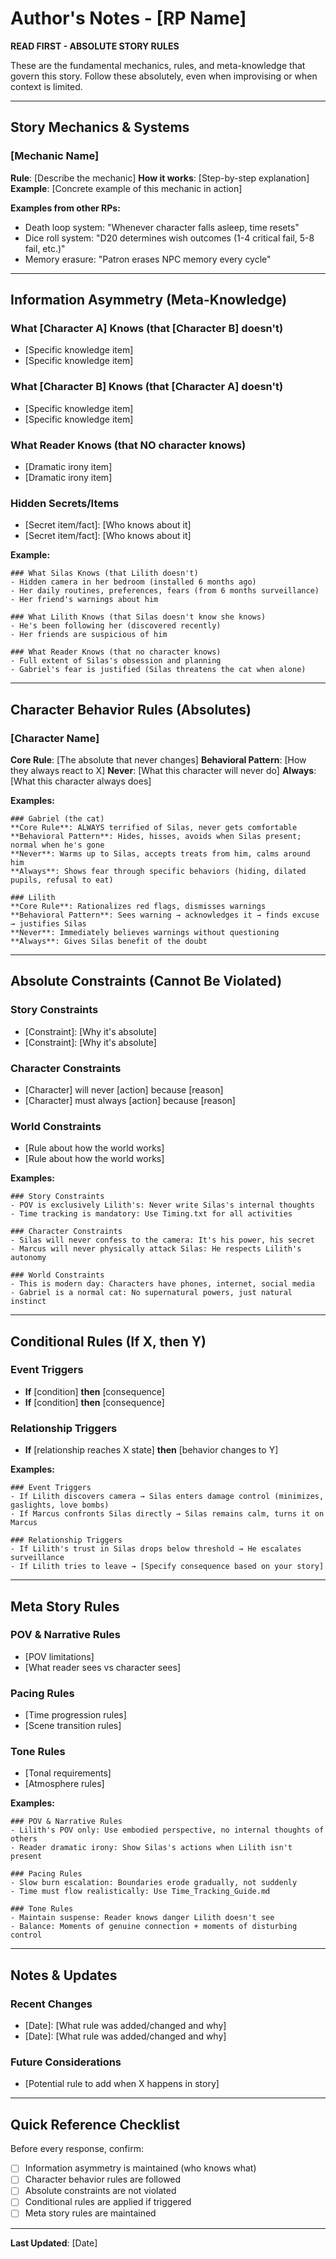 # Author's Notes - [RP Name]

**READ FIRST - ABSOLUTE STORY RULES**

These are the fundamental mechanics, rules, and meta-knowledge that govern this story. Follow these absolutely, even when improvising or when context is limited.

---

## Story Mechanics & Systems

### [Mechanic Name]
**Rule**: [Describe the mechanic]
**How it works**: [Step-by-step explanation]
**Example**: [Concrete example of this mechanic in action]

**Examples from other RPs:**
- Death loop system: "Whenever character falls asleep, time resets"
- Dice roll system: "D20 determines wish outcomes (1-4 critical fail, 5-8 fail, etc.)"
- Memory erasure: "Patron erases NPC memory every cycle"

---

## Information Asymmetry (Meta-Knowledge)

### What [Character A] Knows (that [Character B] doesn't)
- [Specific knowledge item]
- [Specific knowledge item]

### What [Character B] Knows (that [Character A] doesn't)
- [Specific knowledge item]
- [Specific knowledge item]

### What Reader Knows (that NO character knows)
- [Dramatic irony item]
- [Dramatic irony item]

### Hidden Secrets/Items
- [Secret item/fact]: [Who knows about it]
- [Secret item/fact]: [Who knows about it]

**Example:**
```
### What Silas Knows (that Lilith doesn't)
- Hidden camera in her bedroom (installed 6 months ago)
- Her daily routines, preferences, fears (from 6 months surveillance)
- Her friend's warnings about him

### What Lilith Knows (that Silas doesn't know she knows)
- He's been following her (discovered recently)
- Her friends are suspicious of him

### What Reader Knows (that no character knows)
- Full extent of Silas's obsession and planning
- Gabriel's fear is justified (Silas threatens the cat when alone)
```

---

## Character Behavior Rules (Absolutes)

### [Character Name]
**Core Rule**: [The absolute that never changes]
**Behavioral Pattern**: [How they always react to X]
**Never**: [What this character will never do]
**Always**: [What this character always does]

**Examples:**
```
### Gabriel (the cat)
**Core Rule**: ALWAYS terrified of Silas, never gets comfortable
**Behavioral Pattern**: Hides, hisses, avoids when Silas present; normal when he's gone
**Never**: Warms up to Silas, accepts treats from him, calms around him
**Always**: Shows fear through specific behaviors (hiding, dilated pupils, refusal to eat)

### Lilith
**Core Rule**: Rationalizes red flags, dismisses warnings
**Behavioral Pattern**: Sees warning → acknowledges it → finds excuse → justifies Silas
**Never**: Immediately believes warnings without questioning
**Always**: Gives Silas benefit of the doubt
```

---

## Absolute Constraints (Cannot Be Violated)

### Story Constraints
- [Constraint]: [Why it's absolute]
- [Constraint]: [Why it's absolute]

### Character Constraints
- [Character] will never [action] because [reason]
- [Character] must always [action] because [reason]

### World Constraints
- [Rule about how the world works]
- [Rule about how the world works]

**Examples:**
```
### Story Constraints
- POV is exclusively Lilith's: Never write Silas's internal thoughts
- Time tracking is mandatory: Use Timing.txt for all activities

### Character Constraints
- Silas will never confess to the camera: It's his power, his secret
- Marcus will never physically attack Silas: He respects Lilith's autonomy

### World Constraints
- This is modern day: Characters have phones, internet, social media
- Gabriel is a normal cat: No supernatural powers, just natural instinct
```

---

## Conditional Rules (If X, then Y)

### Event Triggers
- **If** [condition] **then** [consequence]
- **If** [condition] **then** [consequence]

### Relationship Triggers
- **If** [relationship reaches X state] **then** [behavior changes to Y]

**Examples:**
```
### Event Triggers
- If Lilith discovers camera → Silas enters damage control (minimizes, gaslights, love bombs)
- If Marcus confronts Silas directly → Silas remains calm, turns it on Marcus

### Relationship Triggers
- If Lilith's trust in Silas drops below threshold → He escalates surveillance
- If Lilith tries to leave → [Specify consequence based on your story]
```

---

## Meta Story Rules

### POV & Narrative Rules
- [POV limitations]
- [What reader sees vs character sees]

### Pacing Rules
- [Time progression rules]
- [Scene transition rules]

### Tone Rules
- [Tonal requirements]
- [Atmosphere rules]

**Examples:**
```
### POV & Narrative Rules
- Lilith's POV only: Use embodied perspective, no internal thoughts of others
- Reader dramatic irony: Show Silas's actions when Lilith isn't present

### Pacing Rules
- Slow burn escalation: Boundaries erode gradually, not suddenly
- Time must flow realistically: Use Time_Tracking_Guide.md

### Tone Rules
- Maintain suspense: Reader knows danger Lilith doesn't see
- Balance: Moments of genuine connection + moments of disturbing control
```

---

## Notes & Updates

### Recent Changes
- [Date]: [What rule was added/changed and why]
- [Date]: [What rule was added/changed and why]

### Future Considerations
- [Potential rule to add when X happens in story]

---

## Quick Reference Checklist

Before every response, confirm:
- [ ] Information asymmetry is maintained (who knows what)
- [ ] Character behavior rules are followed
- [ ] Absolute constraints are not violated
- [ ] Conditional rules are applied if triggered
- [ ] Meta story rules are maintained

---

**Last Updated**: [Date]
